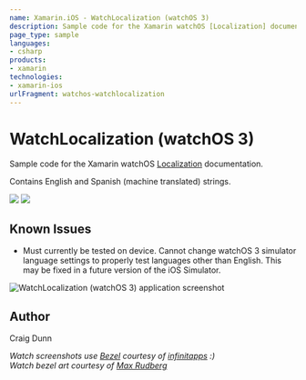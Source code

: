 ```yaml
---
name: Xamarin.iOS - WatchLocalization (watchOS 3)
description: Sample code for the Xamarin watchOS [Localization] documentation. Contains English and Spanish (machine translated) strings....
page_type: sample
languages:
- csharp
products:
- xamarin
technologies:
- xamarin-ios
urlFragment: watchos-watchlocalization
---
```

# WatchLocalization (watchOS 3) 

Sample code for the Xamarin watchOS [Localization] documentation.

Contains English and Spanish (machine translated) strings.

![](Screenshots/watch-english.png) ![](Screenshots/watch-spanish.png)

## Known Issues
* Must currently be tested on device. Cannot change watchOS 3 simulator language settings to properly test languages other than English. This may be fixed in a future version of the iOS Simulator.


![WatchLocalization (watchOS 3)  application screenshot](Screenshots/watch-english.png "WatchLocalization (watchOS 3)  application screenshot")

## Author

Craig Dunn

*Watch screenshots use [Bezel] courtesy of [infinitapps] :)*  
*Watch bezel art courtesy of [Max Rudberg]*

[Localization]:http://developer.xamarin.com/guides/ios/watch/working-with/localization
[Bezel]:http://infinitapps.com/bezel/
[infinitapps]:http://infinitapps.com/
[Max Rudberg]:http://blog.maxrudberg.com/post/110056879433/apple-watch-bezels-for-bezel